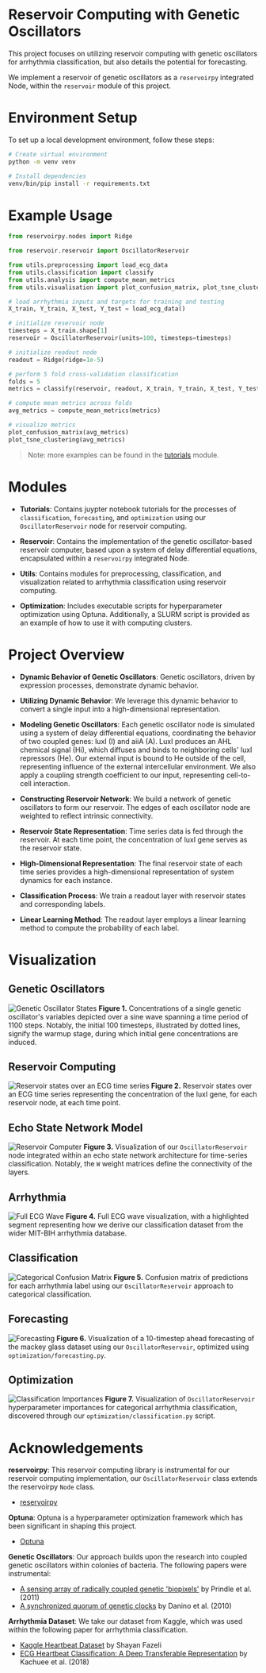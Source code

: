 # Reservoir Computing with Genetic Oscillators

This project focuses on utilizing reservoir computing with genetic oscillators for arrhythmia classification, but also details the potential for forecasting.

We implement a reservoir of genetic oscillators as a `reservoirpy` integrated Node, within the `reservoir` module of this project.

# Environment Setup
To set up a local development environment, follow these steps:

```bash
# Create virtual environment
python -m venv venv

# Install dependencies
venv/bin/pip install -r requirements.txt
```


# Example Usage
```python
from reservoirpy.nodes import Ridge

from reservoir.reservoir import OscillatorReservoir

from utils.preprocessing import load_ecg_data
from utils.classification import classify
from utils.analysis import compute_mean_metrics
from utils.visualisation import plot_confusion_matrix, plot_tsne_clustering

# load arrhythmia inputs and targets for training and testing
X_train, Y_train, X_test, Y_test = load_ecg_data()

# initialize reservoir node
timesteps = X_train.shape[1]
reservoir = OscillatorReservoir(units=100, timesteps=timesteps)

# initialize readout node
readout = Ridge(ridge=1e-5)

# perform 5 fold cross-validation classification
folds = 5
metrics = classify(reservoir, readout, X_train, Y_train, X_test, Y_test, folds=folds)

# compute mean metrics across folds
avg_metrics = compute_mean_metrics(metrics)

# visualize metrics
plot_confusion_matrix(avg_metrics)
plot_tsne_clustering(avg_metrics)

```
> Note: more examples can be found in the [tutorials](https://github.com/James-02/dissertation/tree/main/tutorials) module.

# Modules 
- **Tutorials**: Contains juypter notebook tutorials for the processes of `classification`, `forecasting`, and `optimization` using our `OscillatorReservoir` node for reservoir computing.

- **Reservoir**: Contains the implementation of the genetic oscillator-based reservoir computer, based upon a system of delay differential equations, encapsulated within a `reservoirpy` integrated Node.

- **Utils**: Contains modules for preprocessing, classification, and visualization related to arrhythmia classification using reservoir computing.

- **Optimization**: Includes executable scripts for hyperparameter optimization using Optuna. Additionally, a SLURM script is provided as an example of how to use it with computing clusters.

# Project Overview
- **Dynamic Behavior of Genetic Oscillators**: Genetic oscillators, driven by expression processes, demonstrate dynamic behavior.

- **Utilizing Dynamic Behavior**: We leverage this dynamic behavior to convert a single input into a high-dimensional representation.

- **Modeling Genetic Oscillators**: Each genetic oscillator node is simulated using a system of delay differential equations, coordinating the behavior of two coupled genes: luxI (I) and aiiA (A). LuxI produces an AHL chemical signal (Hi), which diffuses and binds to neighboring cells' luxI repressors (He). Our external input is bound to He outside of the cell, representing influence of the external intercellular environment. We also apply a coupling strength coefficient to our input, representing cell-to-cell interaction.

- **Constructing Reservoir Network**: We build a network of genetic oscillators to form our reservoir. The edges of each oscillator node are weighted to reflect intrinsic connectivity.

- **Reservoir State Representation**: Time series data is fed through the reservoir. At each time point, the concentration of luxI gene serves as the reservoir state.

- **High-Dimensional Representation**: The final reservoir state of each time series provides a high-dimensional representation of system dynamics for each instance.

- **Classification Process**: We train a readout layer with reservoir states and corresponding labels.

- **Linear Learning Method**: The readout layer employs a linear learning method to compute the probability of each label.

# Visualization
## Genetic Oscillators
![Genetic Oscillator States](static/genetic-oscillator.png)
**Figure 1.** Concentrations of a single genetic oscillator's variables depicted over a sine wave spanning a time period of 1100 steps. Notably, the initial 100 timesteps, illustrated by dotted lines, signify the warmup stage, during which initial gene concentrations are induced.

## Reservoir Computing
![Reservoir states over an ECG time series](static/states.png)
**Figure 2.** Reservoir states over an ECG time series representing the concentration of the luxI gene, for each reservoir node, at each time point.

## Echo State Network Model
![Reservoir Computer](static/reservoir-computer.png)
**Figure 3.** Visualization of our `OscillatorReservoir` node integrated within an echo state network architecture for  time-series classification. Notably, the `W` weight matrices define the connectivity of the layers.

## Arrhythmia
![Full ECG Wave](static/full_ecg_wave.png)
**Figure 4.** Full ECG wave visualization, with a highlighted segment representing how we derive our classification dataset from the wider MIT-BIH arrhythmia database.

## Classification
![Categorical Confusion Matrix](static/categorical_confusion_matrix.png)
**Figure 5.** Confusion matrix of predictions for each arrhythmia label using our `OscillatorReservoir` approach to categorical classification.

## Forecasting
![Forecasting](static/forecasting.png)
**Figure 6.** Visualization of a 10-timestep ahead forecasting of the mackey glass dataset using our `OscillatorReservoir`, optimized using `optimization/forecasting.py`.

## Optimization
![Classification Importances](static/classification-importances.png)
**Figure 7.** Visualization of `OscillatorReservoir` hyperparameter importances for categorical arrhythmia classification, discovered through our `optimization/classification.py` script.

# Acknowledgements
**reservoirpy**: This reservoir computing library is instrumental for our reservoir computing implementation, our `OscillatorReservoir` class extends the reservoirpy `Node` class. 
  - [reservoirpy](https://github.com/reservoirpy/reservoirpy)

**Optuna**: Optuna is a hyperparameter optimization framework which has been significant in shaping this project.
  - [Optuna](https://github.com/optuna/optuna)

**Genetic Oscillators**: Our approach builds upon the research into coupled genetic oscillators within colonies of bacteria.
The following papers were instrumental:
  - [A sensing array of radically coupled genetic 'biopixels'](https://doi.org/10.1038/nature10722) by Prindle et al. (2011)
  - [A synchronized quorum of genetic clocks](https://doi.org/10.1038/nature08753) by Danino et al. (2010)

**Arrhythmia Dataset**:
We take our dataset from Kaggle, which was used within the following paper for arrhythmia classification.
  - [Kaggle Heartbeat Dataset](https://www.kaggle.com/datasets/shayanfazeli/heartbeat) by Shayan Fazeli
  - [ECG Heartbeat Classification: A Deep Transferable Representation](http://dx.doi.org/10.1109/ICHI.2018.00092) by Kachuee et al. (2018)
